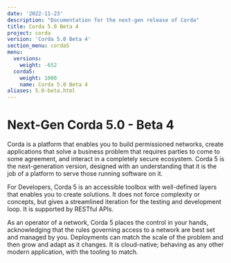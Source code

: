 ```yaml
---
date: '2022-11-23'
description: "Documentation for the next-gen release of Corda"
title: Corda 5.0 Beta 4
project: corda
version: 'Corda 5.0 Beta 4'
section_menu: corda5
menu:
  versions:
    weight: -652
  corda5:
    weight: 1000
    name: Corda 5.0 Beta 4
aliases: 5.0-beta.html   
---
```

# Next-Gen Corda 5.0 - Beta 4

Corda is a platform that enables you to build permissioned networks, create applications that solve a business problem that requires parties to come to some agreement, and interact in a completely secure ecosystem. Corda 5 is the next-generation version, designed with an understanding that it is the job of a platform to serve those running software on it.

For Developers, Corda 5 is an accessible toolbox with well-defined layers that enables you to create solutions. It does not force complexity or concepts, but gives a streamlined iteration for the testing and development loop. It is supported by RESTful APIs.

As an operator of a network, Corda 5 places the control in your hands, acknowledging that the rules governing access to a network are best set and managed by you. Deployments can match the scale of the problem and then grow and adapt as it changes. It is cloud-native; behaving as any other modern application, with the tooling to match.